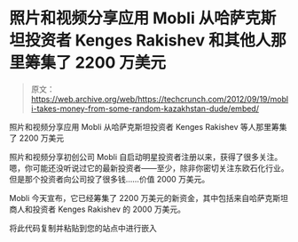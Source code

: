 # 照片和视频分享应用 Mobli 从哈萨克斯坦投资者 Kenges Rakishev 和其他人那里筹集了 2200 万美元

> 原文：<https://web.archive.org/web/https://techcrunch.com/2012/09/19/mobli-takes-money-from-some-random-kazakhstan-dude/embed/>

照片和视频分享应用 Mobli 从哈萨克斯坦投资者 Kenges Rakishev 等人那里筹集了 2200 万美元

照片和视频分享初创公司 Mobli 自启动明星投资者注册以来，获得了很多关注。嗯，你可能还没听说过它的最新投资者——至少，除非你密切关注东欧石化行业。但是那个投资者向公司投了很多钱……价值 2000 万美元。

Mobli 今天宣布，它已经筹集了 2200 万美元的新资金，其中包括来自哈萨克斯坦商人和投资者 Kenges Rakishev 的 2000 万美元。

将此代码复制并粘贴到您的站点中进行嵌入